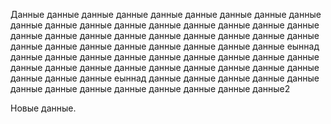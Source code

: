Данные данные данные данные данные данные данные данные данные данные данные данные данные данные данные данные данные данные данные данные данные данные данные данные данные данные данные данные данные данные данные данные данные данные данные еыннад данные данные данные данные данные данные данные данные данные данные данные данные данные данные данные данные данные данные данные данные данные еыннад данные данные данные данные данные данные данные данные данные данные данные данные данные2

Новые данные.